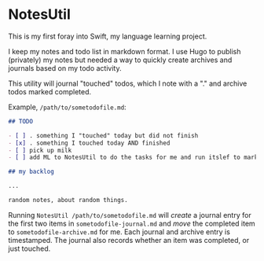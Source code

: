 # NotesUtil

This is my first foray into Swift, my language learning project.

I keep my notes and todo list in markdown format. I use Hugo to publish (privately) my notes but needed a way to quickly create archives and journals based on my todo activity.

This utility will journal "touched" todos, which I note with a "." and archive todos marked completed.

Example, `/path/to/sometodofile.md`:

```md
## TODO

- [ ] . something I "touched" today but did not finish
- [x] . something I touched today AND finished
- [ ] pick up milk
- [ ] add ML to NotesUtil to do the tasks for me and run itslef to mark them "touched" and complete

## my backlog

...

random notes, about random things.
```

Running `NotesUtil /path/to/sometodofile.md` will _create_ a journal entry for the first two items in `sometodofile-journal.md` and _move_ the completed item to `sometodofile-archive.md` for me. Each journal and archive entry is timestamped. The journal also records whether an item was completed, or just touched.

